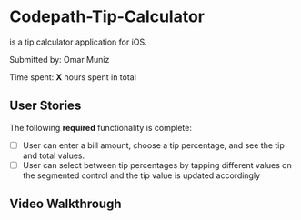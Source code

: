 # Codepath-Tip-Calculator
is a tip calculator application for iOS.

Submitted by: Omar Muniz

Time spent: **X** hours spent in total

## User Stories

The following **required** functionality is complete:
* [ ] User can enter a bill amount, choose a tip percentage, and see the tip and total values.
* [ ] User can select between tip percentages by tapping different values on the segmented control and the tip value is updated accordingly

## Video Walkthrough


